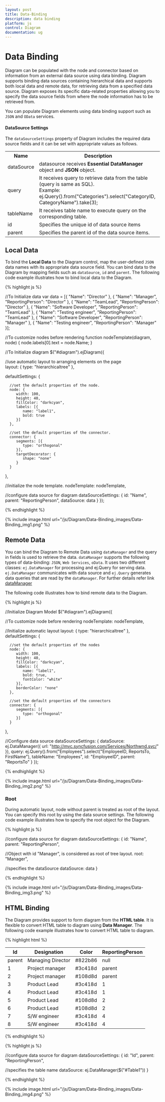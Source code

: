 ```yaml
---
layout: post
title: Data-Binding
description: data binding
platform: js
control: Diagram
documentation: ug
---
```


# Data Binding

Diagram can be populated with the node and connector based on information from an external data source using data binding. Diagram supports binding data sources containing hierarchical data and supports both local data and remote data, for retrieving data from a specified data source. Diagram exposes its specific data-related properties allowing you to specify the data source fields from where the node information has to be retrieved from.

You can populate Diagram elements using data binding support such as `JSON` and `OData` services.

#### DataSource Settings

The `dataSourceSettings` property of Diagram includes the required data source fields and it can be set with appropriate values as follows.

<table>
<tr>
<th>
Name</th><th>
Description</th></tr>
<tr>
<td>
dataSource</td><td>
datasource receives <b>Essential DataManager</b> object and <b>JSON</b> object.</td></tr>
<tr>
<td>
query</td><td>
It receives query to retrieve data from the table (query is same as SQL).<br/>
Example: ej.Query().from("Categories").select("CategoryID, CategoryName").take(3);</td></tr>
<tr>
<td>
tableName</td><td>
It receives table name to execute query on the corresponding table.</td></tr>
<tr>
<td>
id</td><td>
Specifies the unique id of data source items</td></tr>
<tr>
<td>
parent</td><td>
Specifies the parent id of the data source items.</td></tr>
</table>


## Local Data

To bind the **Local Data** to the Diagram control, map the user-defined `JSON` data names with its appropriate data source field. You can bind data to the Diagram by mapping fields such as `dataSource`, `id` and `parent`. The following code example illustrates how to bind local data to the Diagram.

{% highlight js %}

//To Initialize data
var data = [{
   "Name": "Director"
}, {
   "Name": "Manager",
   "ReportingPerson": "Director"
}, {
   "Name": "TeamLead",
   "ReportingPerson": "Director"
}, {
   "Name": "Software Developer",
   "ReportingPerson": "TeamLead"
}, {
   "Name": "Testing engineer",
   "ReportingPerson": "TeamLead"
}, {
   "Name": "Software Developer",
   "ReportingPerson": "Manager"
}, {
   "Name": "Testing engineer",
   "ReportingPerson": "Manager"
}];

//To customize nodes before rendering
function nodeTemplate(diagram, node) {
   node.labels[0].text = node.Name;
}

//To Initialize diagram
$("#diagram").ejDiagram({

   //use automatic layout to arranging elements on the page        
   layout: {
      type: "hierarchicaltree"
   },
   
   defaultSettings: {
   
      //set the default properties of the node.
      node: {
         width: 100,
         height: 40,
         fillColor: "darkcyan",
         labels: [{
            name: "label1",
            bold: true
         }]
      },
      
      //set the default properties of the connector.         
      connector: {
         segments: [{
            type: "orthogonal"
         }],
         targetDecorator: {
            shape: "none"
         }
      }
   },
   
   //initialize the node template.
   nodeTemplate: nodeTemplate,
   
   //configure data source for diagram
   dataSourceSettings: {
      id: "Name",
      parent: "ReportingPerson",
      dataSource: data 
   }
});         

{% endhighlight %}

{% include image.html url="/js/Diagram/Data-Binding_images/Data-Binding_img1.png" %}

## Remote Data

You can bind the Diagram to Remote Data using `dataManager` and the query in fields is used to retrieve the data. `dataManager` supports the following types of data-binding: `JSON`, `Web Services`, `oData`. It uses two different classes: `ej.DataManager` for processing and ej.Query for serving data. `ej.DataManager` communicates with data source and `ej.Query` generates data queries that are read by the `dataManager`. For further details refer link [dataManager](/js/DataManager)

The following code illustrates how to bind remote data to the Diagram.

{% highlight js %}

//Initialize Diagram Model
$("#diagram").ejDiagram({

   //To customize node before rendering
   nodeTemplate: nodeTemplate,

   //Initialize automatic layout
   layout: {
      type: "hierarchicaltree"
   },
   defaultSettings: {
   
      //set the default properties of the nodes
      node: {
         width: 100,
         height: 40,
         fillColor: "darkcyan",
         labels: [{
            name: "label1",
            bold: true,
            fontColor: "white"
         }],
         borderColor: "none"
      },

      //set the default properties of the connectors
      connector: {
         segments: [{
            type: "orthogonal"
         }]
      }
   },

   //Configure data source
   dataSourceSettings: {
      dataSource: ej.DataManager({
         url: "http://mvc.syncfusion.com/Services/Northwnd.svc/"
      }),
      query: ej.Query().from("Employees").select("EmployeeID, ReportsTo, FirstName"),
      tableName: "Employees",
      id: "EmployeeID",
      parent: "ReportsTo"
   }
});

{% endhighlight %}

{% include image.html url="/js/Diagram/Data-Binding_images/Data-Binding_img2.png" %}

### Root

During automatic layout, node without parent is treated as root of the layout. You can specify this root by using the data source settings. The following code example illustrates how to specify the root object for the Diagram.

{% highlight js %}

//configure data source for diagram
dataSourceSettings: {
   id: "Name",
   parent: "ReportingPerson",

   //Object with id "Manager", is considered as root of tree layout.
   root: "Manager",

   //specifies the dataSource
   dataSource: data
}

{% endhighlight %}

{% include image.html url="/js/Diagram/Data-Binding_images/Data-Binding_img3.png" %}

## HTML Binding

The Diagram provides support to form diagram from the **HTML table**. It is flexible to convert HTML table to diagram using **Data Manager**. The following code example illustrates how to convert HTML table to diagram.

{% highlight html %}

<!-- HTML Table -->
<table id="Table1">
     <thead>
         <tr>
             <th>Id</th>
             <th>Designation</th>
             <th>Color</th>
             <th>ReportingPerson</th>
         </tr>
     </thead>
     <tbody>
         <tr>
             <td>parent</td>                
             <td>Managing Director</td>
             <td>#822b86</td>
             <td>null</td>
         </tr>
         <tr>
             <td>1</td>
             <td>Project manager</td>
             <td>#3c418d</td>
             <td>parent</td>
         </tr>
         <tr>
             <td>2</td>
             <td>Project manager</td>
             <td>#108d8d</td>
             <td>parent</td>
         </tr>
          <tr>
             <td>3</td>
             <td>Product Lead</td>
             <td>#3c418d</td>
             <td>1</td>
         </tr>
         <tr>
             <td>4</td>
             <td>Product Lead</td>
             <td>#3c418d</td>
             <td>1</td>
         </tr>
         <tr>
             <td>5</td>
             <td>Product Lead</td>
             <td>#108d8d</td>
             <td>2</td>
         </tr>
         <tr>
             <td>6</td>
             <td>Product Lead</td>
             <td>#108d8d</td>
             <td>2</td>
         </tr>
         <tr>
             <td>7</td>
             <td>S/W engineer</td>
             <td>#3c418d</td>
             <td>4</td>
         </tr>
         <tr>
             <td>8</td>
             <td>S/W engineer</td>
             <td>#3c418d</td>
             <td>4</td>
         </tr>
     </tbody>
</table>
{% endhighlight %}

{% highlight js %}

//configure data source for diagram	
dataSourceSettings: {
   id: "Id",
   parent: "ReportingPerson",
   
   //specifies the table name 
   dataSource: ej.DataManager($("#Table1"))
}

{% endhighlight %}

{% include image.html url="/js/Diagram/Data-Binding_images/Data-Binding_img4.png" %}
